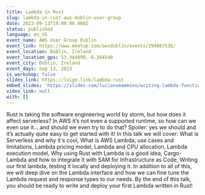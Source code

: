 ```yaml
---
title: Lambda in Rust
slug: lambda-in-rust-aws-dublin-user-group
date: 2023-09-13T19:00:00.000Z
status: published
language: en_US
event_name: AWS User Group Dublin
event_link: https://www.meetup.com/awsdublin/events/294867536/
event_location: Dublin, Ireland
event_location_gps: 53.344890,-6.264540
event_city: Dublin, Ireland
event_days: Sep 13, 2023
is_workshop: false
slides_link: https://loige.link/lambda-rust
embed_slides: 'https://slides.com/lucianomammino/writing-lambda-functions-in-rust-aws-user-group-dublin/embed'
video_link: null
with: []
---
```


Rust is taking the software engineering world by storm, but how does it affect serverless? In AWS it’s not even a supported runtime, so how can we even use it… and should we even try to do that? Spoiler: yes we should and it’s actually quite easy to get started with it! In this talk we will cover: What is Serverless and why it's cool, What is AWS Lambda, use cases and limitations, Lambda pricing model, Lambda and CPU allocation, Lambda execution model, Why using Rust with Lambda is a good idea, Cargo-Lambda and how to integrate it with SAM for Infrastructure as Code, Writing our first lambda, testing it locally and deploying it. In addition to all of this, we will deep dive on the Lambda interface and how we can fine tune the Lambda request and response types to our needs. By the end of this talk, you should be ready to write and deploy your first Lambda written in Rust!
